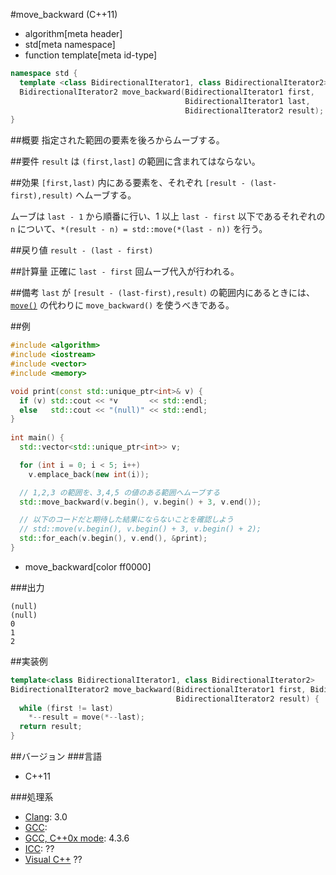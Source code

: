 #move_backward (C++11)
* algorithm[meta header]
* std[meta namespace]
* function template[meta id-type]

```cpp
namespace std {
  template <class BidirectionalIterator1, class BidirectionalIterator2>
  BidirectionalIterator2 move_backward(BidirectionalIterator1 first,
                                       BidirectionalIterator1 last,
                                       BidirectionalIterator2 result);
}
```

##概要
指定された範囲の要素を後ろからムーブする。


##要件
`result` は `(first,last]` の範囲に含まれてはならない。


##効果
`[first,last)` 内にある要素を、それぞれ `[result - (last-first),result)` へムーブする。

ムーブは `last - 1` から順番に行い、1 以上 `last - first` 以下であるそれぞれの `n` について、`*(result - n) = std::move(*(last - n))` を行う。


##戻り値
`result - (last - first)`


##計算量
正確に `last - first` 回ムーブ代入が行われる。


##備考
`last` が `[result - (last-first),result)` の範囲内にあるときには、[`move()`](/reference/algorithm/move.md) の代わりに `move_backward()` を使うべきである。


##例
```cpp
#include <algorithm>
#include <iostream>
#include <vector>
#include <memory>

void print(const std::unique_ptr<int>& v) {
  if (v) std::cout << *v       << std::endl;
  else   std::cout << "(null)" << std::endl;
}
 
int main() {
  std::vector<std::unique_ptr<int>> v;

  for (int i = 0; i < 5; i++)
    v.emplace_back(new int(i));

  // 1,2,3 の範囲を、3,4,5 の値のある範囲へムーブする
  std::move_backward(v.begin(), v.begin() + 3, v.end());

  // 以下のコードだと期待した結果にならないことを確認しよう
  // std::move(v.begin(), v.begin() + 3, v.begin() + 2);
  std::for_each(v.begin(), v.end(), &print);
}
```
* move_backward[color ff0000]


###出力
```
(null)
(null)
0
1
2
```


##実装例
```cpp
template<class BidirectionalIterator1, class BidirectionalIterator2>
BidirectionalIterator2 move_backward(BidirectionalIterator1 first, BidirectionalIterator1 last,
                                     BidirectionalIterator2 result) {
  while (first != last)
    *--result = move(*--last);
  return result;
}
```


##バージョン
###言語
- C++11


###処理系
- [Clang](/implementation.md#clang): 3.0
- [GCC](/implementation.md#gcc): 
- [GCC, C++0x mode](/implementation.md#gcc): 4.3.6
- [ICC](/implementation.md#icc): ??
- [Visual C++](/implementation.md#visual_cpp) ??
